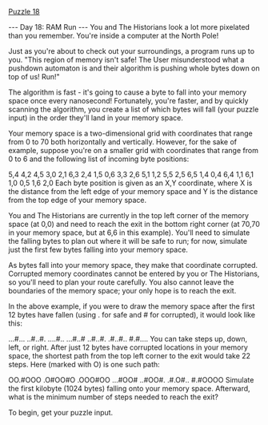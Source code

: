[Puzzle 18](https://adventofcode.com/2024/day/18)

--- Day 18: RAM Run ---
You and The Historians look a lot more pixelated than you remember. You're inside a computer at the North Pole!

Just as you're about to check out your surroundings, a program runs up to you. "This region of memory isn't safe! The User misunderstood what a pushdown automaton is and their algorithm is pushing whole bytes down on top of us! Run!"

The algorithm is fast - it's going to cause a byte to fall into your memory space once every nanosecond! Fortunately, you're faster, and by quickly scanning the algorithm, you create a list of which bytes will fall (your puzzle input) in the order they'll land in your memory space.

Your memory space is a two-dimensional grid with coordinates that range from 0 to 70 both horizontally and vertically. However, for the sake of example, suppose you're on a smaller grid with coordinates that range from 0 to 6 and the following list of incoming byte positions:

5,4
4,2
4,5
3,0
2,1
6,3
2,4
1,5
0,6
3,3
2,6
5,1
1,2
5,5
2,5
6,5
1,4
0,4
6,4
1,1
6,1
1,0
0,5
1,6
2,0
Each byte position is given as an X,Y coordinate, where X is the distance from the left edge of your memory space and Y is the distance from the top edge of your memory space.

You and The Historians are currently in the top left corner of the memory space (at 0,0) and need to reach the exit in the bottom right corner (at 70,70 in your memory space, but at 6,6 in this example). You'll need to simulate the falling bytes to plan out where it will be safe to run; for now, simulate just the first few bytes falling into your memory space.

As bytes fall into your memory space, they make that coordinate corrupted. Corrupted memory coordinates cannot be entered by you or The Historians, so you'll need to plan your route carefully. You also cannot leave the boundaries of the memory space; your only hope is to reach the exit.

In the above example, if you were to draw the memory space after the first 12 bytes have fallen (using . for safe and # for corrupted), it would look like this:

...#...
..#..#.
....#..
...#..#
..#..#.
.#..#..
#.#....
You can take steps up, down, left, or right. After just 12 bytes have corrupted locations in your memory space, the shortest path from the top left corner to the exit would take 22 steps. Here (marked with O) is one such path:

OO.#OOO
.O#OO#O
.OOO#OO
...#OO#
..#OO#.
.#.O#..
#.#OOOO
Simulate the first kilobyte (1024 bytes) falling onto your memory space. Afterward, what is the minimum number of steps needed to reach the exit?

To begin, get your puzzle input.